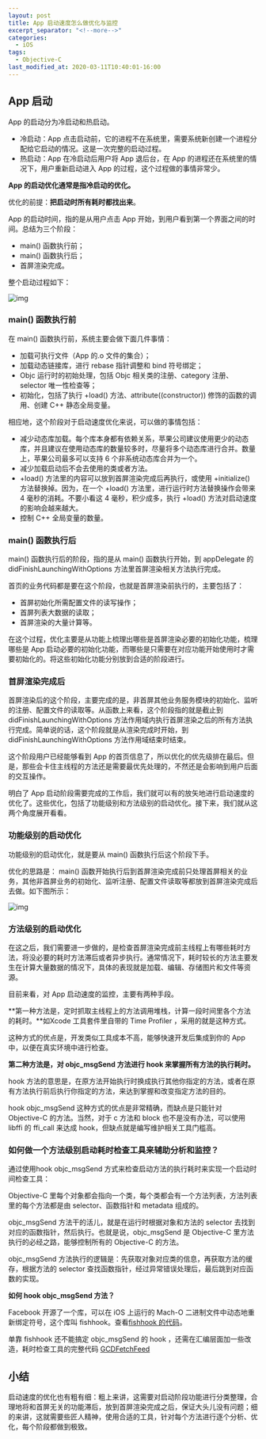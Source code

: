 ```yaml
---
layout: post
title: App 启动速度怎么做优化与监控
excerpt_separator: "<!--more-->"
categories:
  - iOS
tags:
  - Objective-C
last_modified_at: 2020-03-11T10:40:01-16:00
---
```


## App 启动

App 的启动分为冷启动和热启动。

- 冷启动：App 点击启动前，它的进程不在系统里，需要系统新创建一个进程分配给它启动的情况。这是一次完整的启动过程。
- 热启动：App 在冷启动后用户将 App 退后台，在 App 的进程还在系统里的情况下，用户重新启动进入 App 的过程，这个过程做的事情非常少。

**App 的启动优化通常是指冷启动的优化。**

优化的前提：**把启动时所有耗时都找出来**。

App 的启动时间，指的是从用户点击 App 开始，到用户看到第一个界面之间的时间。总结为三个阶段：

- main() 函数执行前；
- main() 函数执行后；
- 首屏渲染完成。

整个启动过程如下：

![img](https://static001.geekbang.org/resource/image/8a/81/8af7e23cd98c8add88e2f8ed3405ed81.png)

### main() 函数执行前

在 main() 函数执行前，系统主要会做下面几件事情：

- 加载可执行文件（App 的.o 文件的集合）；
- 加载动态链接库，进行 rebase 指针调整和 bind 符号绑定；
- Objc 运行时的初始处理，包括 Objc 相关类的注册、category 注册、selector 唯一性检查等；
- 初始化，包括了执行 +load() 方法、attribute((constructor)) 修饰的函数的调用、创建 C++ 静态全局变量。

相应地，这个阶段对于启动速度优化来说，可以做的事情包括：

- 减少动态库加载。每个库本身都有依赖关系，苹果公司建议使用更少的动态库，并且建议在使用动态库的数量较多时，尽量将多个动态库进行合并。数量上，苹果公司最多可以支持 6 个非系统动态库合并为一个。
- 减少加载启动后不会去使用的类或者方法。
- +load() 方法里的内容可以放到首屏渲染完成后再执行，或使用 +initialize() 方法替换掉。因为，在一个 +load() 方法里，进行运行时方法替换操作会带来 4 毫秒的消耗。不要小看这 4 毫秒，积少成多，执行 +load() 方法对启动速度的影响会越来越大。
- 控制 C++ 全局变量的数量。

### main() 函数执行后

main() 函数执行后的阶段，指的是从 main() 函数执行开始，到 appDelegate 的 didFinishLaunchingWithOptions 方法里首屏渲染相关方法执行完成。

首页的业务代码都是要在这个阶段，也就是首屏渲染前执行的，主要包括了：

- 首屏初始化所需配置文件的读写操作；
- 首屏列表大数据的读取；
- 首屏渲染的大量计算等。

在这个过程，优化主要是从功能上梳理出哪些是首屏渲染必要的初始化功能，梳理哪些是 App 启动必要的初始化功能，而哪些是只需要在对应功能开始使用时才需要初始化的。将这些初始化功能分别放到合适的阶段进行。

### 首屏渲染完成后

首屏渲染后的这个阶段，主要完成的是，非首屏其他业务服务模块的初始化、监听的注册、配置文件的读取等。从函数上来看，这个阶段指的就是截止到 didFinishLaunchingWithOptions 方法作用域内执行首屏渲染之后的所有方法执行完成。简单说的话，这个阶段就是从渲染完成时开始，到 didFinishLaunchingWithOptions 方法作用域结束时结束。

这个阶段用户已经能够看到 App 的首页信息了，所以优化的优先级排在最后。但是，那些会卡住主线程的方法还是需要最优先处理的，不然还是会影响到用户后面的交互操作。

明白了 App 启动阶段需要完成的工作后，我们就可以有的放矢地进行启动速度的优化了。这些优化，包括了功能级别和方法级别的启动优化。接下来，我们就从这两个角度展开看看。

### 功能级别的启动优化

功能级别的启动优化，就是要从 main() 函数执行后这个阶段下手。

优化的思路是： main() 函数开始执行后到首屏渲染完成前只处理首屏相关的业务，其他非首屏业务的初始化、监听注册、配置文件读取等都放到首屏渲染完成后去做。如下图所示：

![img](https://static001.geekbang.org/resource/image/f3/19/f30f438d447e81132dd520e657427419.png)

### 方法级别的启动优化

在这之后，我们需要进一步做的，是检查首屏渲染完成前主线程上有哪些耗时方法，将没必要的耗时方法滞后或者异步执行。通常情况下，耗时较长的方法主要发生在计算大量数据的情况下，具体的表现就是加载、编辑、存储图片和文件等资源。

目前来看，对 App 启动速度的监控，主要有两种手段。

**第一种方法是，定时抓取主线程上的方法调用堆栈，计算一段时间里各个方法的耗时。**如Xcode 工具套件里自带的 Time Profiler ，采用的就是这种方式。

这种方式的优点是，开发类似工具成本不高，能够快速开发后集成到你的 App 中，以便在真实环境中进行检查。

**第二种方法是，对 objc_msgSend 方法进行 hook 来掌握所有方法的执行耗时。**

hook 方法的意思是，在原方法开始执行时换成执行其他你指定的方法，或者在原有方法执行前后执行你指定的方法，来达到掌握和改变指定方法的目的。

hook objc_msgSend 这种方式的优点是非常精确，而缺点是只能针对 Objective-C 的方法。当然，对于 c 方法和 block 也不是没有办法，可以使用 libffi 的 ffi_call 来达成 hook，但缺点就是编写维护相关工具门槛高。

### 如何做一个方法级别启动耗时检查工具来辅助分析和监控？

通过使用hook objc_msgSend 方式来检查启动方法的执行耗时来实现一个启动时间检查工具：

Objective-C 里每个对象都会指向一个类，每个类都会有一个方法列表，方法列表里的每个方法都是由 selector、函数指针和 metadata 组成的。

objc_msgSend 方法干的活儿，就是在运行时根据对象和方法的 selector 去找到对应的函数指针，然后执行。也就是说，objc_msgSend 是 Objective-C 里方法执行的必经之路，能够控制所有的 Objective-C 的方法。

objc_msgSend 方法执行的逻辑是：先获取对象对应类的信息，再获取方法的缓存，根据方法的 selector 查找函数指针，经过异常错误处理后，最后跳到对应函数的实现。

**如何 hook objc_msgSend 方法？**

Facebook 开源了一个库，可以在 iOS 上运行的 Mach-O 二进制文件中动态地重新绑定符号，这个库叫 fishhook。查看[fishhook 的代码](https://github.com/facebook/fishhook)。

单靠 fishhook 还不能搞定 objc_msgSend 的 hook ，还需在汇编层面加一些改造，耗时检查工具的完整代码 [GCDFetchFeed](https://github.com/ming1016/GCDFetchFeed)

## 小结

启动速度的优化也有粗有细：粗上来讲，这需要对启动阶段功能进行分类整理，合理地将和首屏无关的功能滞后，放到首屏渲染完成之后，保证大头儿没有问题；细的来讲，这就需要些匠人精神，使用合适的工具，针对每个方法进行逐个分析、优化，每个阶段都做到极致。



## 